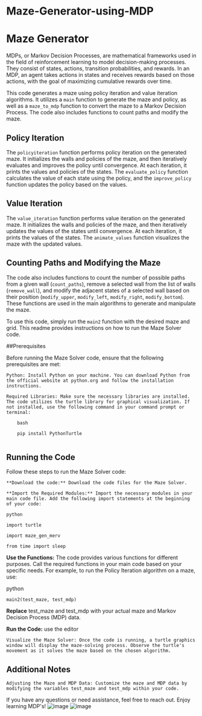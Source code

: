 # Maze-Generator-using-MDP
# Maze Generator

MDPs, or Markov Decision Processes, are mathematical frameworks used in the field of reinforcement learning to model decision-making processes. They consist of states, actions, transition probabilities, and rewards. In an MDP, an agent takes actions in states and receives rewards based on those actions, with the goal of maximizing cumulative rewards over time.

This code generates a maze using policy iteration and value iteration algorithms. It utilizes a `main` function to generate the maze and policy, as well as a `maze_to_mdp` function to convert the maze to a Markov Decision Process. The code also includes functions to count paths and modify the maze.

## Policy Iteration

The `policyiteration` function performs policy iteration on the generated maze. It initializes the walls and policies of the maze, and then iteratively evaluates and improves the policy until convergence. At each iteration, it prints the values and policies of the states. The `evaluate_policy` function calculates the value of each state using the policy, and the `improve_policy` function updates the policy based on the values.

## Value Iteration

The `value_iteration` function performs value iteration on the generated maze. It initializes the walls and policies of the maze, and then iteratively updates the values of the states until convergence. At each iteration, it prints the values of the states. The `animate_values` function visualizes the maze with the updated values.

## Counting Paths and Modifying the Maze

The code also includes functions to count the number of possible paths from a given wall (`count_paths`), remove a selected wall from the list of walls (`remove_wall`), and modify the adjacent states of a selected wall based on their position (`modify_upper`, `modify_left`, `modify_right`, `modify_bottom`). These functions are used in the main algorithms to generate and manipulate the maze.

To use this code, simply run the `main2` function with the desired maze and grid.
This readme provides instructions on how to run the Maze Solver code.

##Prerequisites

Before running the Maze Solver code, ensure that the following prerequisites are met:

    Python: Install Python on your machine. You can download Python from the official website at python.org and follow the installation instructions.

    Required Libraries: Make sure the necessary libraries are installed. The code utilizes the turtle library for graphical visualization. If not installed, use the following command in your command prompt or terminal:
    
```
    bash

    pip install PythonTurtle
    
```

## Running the Code

Follow these steps to run the Maze Solver code:

    **Download the code:** Download the code files for the Maze Solver.

    **Import the Required Modules:** Import the necessary modules in your main code file. Add the following import statements at the beginning of your code:

    python
```
import turtle

import maze_gen_merv

from time import sleep
```

**Use the Functions:** The code provides various functions for different purposes. Call the required functions in your main code based on your specific needs. For example, to run the Policy Iteration algorithm on a maze, use:

python
```
main2(test_maze, test_mdp)
```
**Replace** test_maze and test_mdp with your actual maze and Markov Decision Process (MDP) data.

**Run the Code:** use the editor

    Visualize the Maze Solver: Once the code is running, a turtle graphics window will display the maze-solving process. Observe the turtle's movement as it solves the maze based on the chosen algorithm.

## Additional Notes

    Adjusting the Maze and MDP Data: Customize the maze and MDP data by modifying the variables test_maze and test_mdp within your code.


If you have any questions or need assistance, feel free to reach out. Enjoy learning MDP's!
![image](https://github.com/salmazekri/Maze-Generator-using-MDP/assets/76392907/4efbcc4a-91ad-4835-90d2-633a9277506b)
![image](https://github.com/salmazekri/Maze-Generator-using-MDP/assets/76392907/ac4225fe-2797-424f-b230-1c9ca581bd22)
